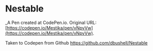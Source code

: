 # Nestable
 _A Pen created at CodePen.io. Original URL: [https://codepen.io/Mestika/pen/vNpvVw](https://codepen.io/Mestika/pen/vNpvVw).

 Taken to Codepen from Github https://github.com/dbushell/Nestable